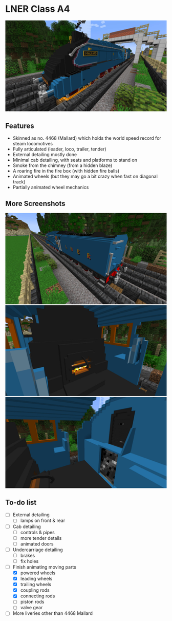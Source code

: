 LNER Class A4
=============

![Screenshot 1](./a4.jpg)

Features
--------

 - Skinned as no. 4468 (Mallard) which holds the world speed record for steam
   locomotives
 - Fully articulated (leader, loco, trailer, tender)
 - External detailing mostly done
 - Minimal cab detailing, with seats and platforms to stand on
 - Smoke from the chimney (from a hidden blaze)
 - A roaring fire in the fire box (with hidden fire balls)
 - Animated wheels (but they may go a bit crazy when fast on diagonal track)
 - Partially animated wheel mechanics

More Screenshots
----------------

![Screenshot 2](./a4_rear.jpg)
![Screenshot cab 1](./a4_cab.jpg)
![Screenshot cab 2](./a4_coal.jpg)

To-do list
----------

 - [ ] External detailing
   - [ ] lamps on front & rear
 - [ ] Cab detailing
   - [ ] controls & pipes
   - [ ] more tender details
   - [ ] animated doors
 - [ ] Undercarriage detailing
   - [ ] brakes
   - [ ] fix holes
 - [ ] Finish animating moving parts
   - [x] powered wheels
   - [x] leading wheels
   - [x] trailing wheels
   - [x] coupling rods
   - [x] connecting rods
   - [ ] piston rods
   - [ ] valve gear
 - [ ] More liveries other than 4468 Mallard
